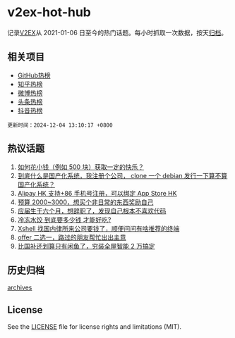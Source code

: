 # v2ex-hot-hub

 记录[V2EX](https://www.v2ex.com/)从 2021-01-06 日至今的热门话题。每小时抓取一次数据，按天[归档](archives)。
 
 ## 相关项目

- [GitHub热榜](https://github.com/lonnyzhang423/github-hot-hub)
- [知乎热榜](https://github.com/lonnyzhang423/zhihu-hot-hub)
- [微博热榜](https://github.com/lonnyzhang423/weibo-hot-hub)
- [头条热榜](https://github.com/lonnyzhang423/toutiao-hot-hub)
- [抖音热榜](https://github.com/lonnyzhang423/douyin-hot-hub)


 `更新时间：2024-12-04 13:10:17 +0800`

## 热议话题

1. [如何花小钱（例如 500 块）获取一定的快乐？](https://www.v2ex.com/t/1094720)
1. [到底什么是国产化系统，我注册个公司， clone 一个 debian 发行一下算不算国产化系统？](https://www.v2ex.com/t/1094653)
1. [Alipay HK 支持+86 手机号注册，可以绑定 App Store HK](https://www.v2ex.com/t/1094710)
1. [预算 2000~3000，想买个非日常的东西奖励自己](https://www.v2ex.com/t/1094853)
1. [应届生干六个月，想辞职了，发现自己根本不喜欢代码](https://www.v2ex.com/t/1094699)
1. [冷冻水饺 到底要多少钱 才能好吃?](https://www.v2ex.com/t/1094759)
1. [Xshell 找国内律所来公司要钱了，顺便问问有啥推荐的终端](https://www.v2ex.com/t/1094841)
1. [offer 二选一，路过的朋友帮忙出出主意](https://www.v2ex.com/t/1094855)
1. [比国补还划算只有闲鱼了，穷装全屋智能 2 万搞定](https://www.v2ex.com/t/1094680)

## 历史归档

[archives](archives)

## License

See the [LICENSE](LICENSE) file for license rights and limitations (MIT).
